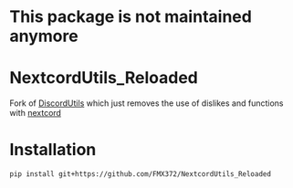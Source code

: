 # This package is not maintained anymore

# NextcordUtils_Reloaded
Fork of [DiscordUtils](https://github.com/toxicrecker/DiscordUtils) which just removes the use of dislikes and functions with [nextcord](https://github.com/nextcord/nextcord)

# Installation
```
pip install git+https://github.com/FMX372/NextcordUtils_Reloaded
```
